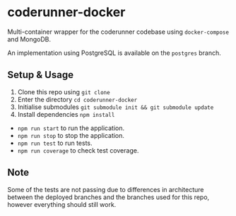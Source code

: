 # coderunner-docker

Multi-container wrapper for the coderunner codebase using `docker-compose` and MongoDB.  
  
An implementation using PostgreSQL is available on the `postgres` branch.

## Setup & Usage

1. Clone this repo using `git clone`
2. Enter the directory `cd coderunner-docker`
3. Initialise submodules `git submodule init && git submodule update`
4. Install dependencies `npm install`
   
* `npm run start` to run the application.
* `npm run stop` to stop the application.
* `npm run test` to run tests.
* `npm run coverage` to check test coverage.

## Note

Some of the tests are not passing due to differences in architecture between the 
deployed branches and the branches used for this repo, however everything should 
still work.
